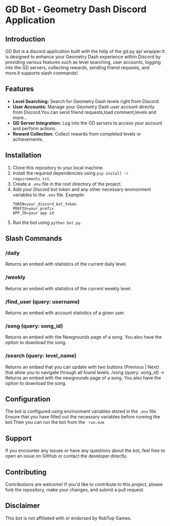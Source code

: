 
# GD Bot - Geometry Dash Discord Application

## Introduction
GD Bot is a discord application built with the help of the gd.py api wrapper.It is designed to enhance your Geometry Dash experience within Discord by providing various features such as level searching, user accounts, logging into the GD servers, collecting rewards, sending friend requests, and more.It supports slash commands!

## Features
- **Level Searching:** Search for Geometry Dash levels right from Discord.
- **User Accounts:** Manage your Geometry Dash user account directly from Discord.You can send friend requests,load comment,levels and more...
- **GD Server Integration:** Log into the GD servers to access your account and perform actions.
- **Reward Collection:** Collect rewards from completed levels or achievements.

## Installation
1. Clone this repository to your local machine.
2. Install the required dependencies using `pip install -r requirements.txt`.
3. Create a `.env` file in the root directory of the project.
4. Add your Discord bot token and any other necessary environment variables to the `.env` file. Example:
   ```
   TOKEN=your_discord_bot_token
   PREFIX=your_prefix
   APP_ID=your app id
5. Run the bot using `python bot.py`.

## Slash Commands

### /daily
Returns an embed with statistics of the current daily level.

### /weekly
Returns an embed with statistics of the current weekly level.

### /find_user (query: username)
Returns an embed with account statistics of a given user.

### /song (query: song_id)
Returns an embed with the Newgrounds page of a song. You also have the option to download the song.

### /search (query: level_name)
Returns an embed that you can update with two buttons (Previous | Next) that allow you to navigate through all found levels.
/song (query: song_id) -> Returns an embed with the newgrounds page of a song. You also have the option to download the song.

## Configuration
The bot is configured using environment variables stored in the `.env` file. Ensure that you have filled out the necessary variables before running the bot.Then you can run the bot from the ` run.exe` 

## Support
If you encounter any issues or have any questions about the bot, feel free to open an issue on GitHub or contact the developer directly.

## Contributing
Contributions are welcome! If you'd like to contribute to this project, please fork the repository, make your changes, and submit a pull request.

## Disclaimer
This bot is not affiliated with or endorsed by RobTop Games.


